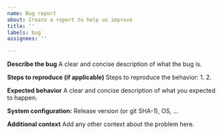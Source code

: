 ```yaml
---
name: Bug report
about: Create a report to help us improve
title: ''
labels: bug
assignees: ''

---
```


**Describe the bug**
A clear and concise description of what the bug is.

**Steps to reproduce (if applicable)**
Steps to reproduce the behavior:
1.
2.

**Expected behavior**
A clear and concise description of what you expected to happen.

**System configuration:**
Release version (or git SHA-1), OS, ...

**Additional context**
Add any other context about the problem here.
